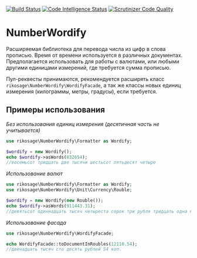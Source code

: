 [![Build Status](https://scrutinizer-ci.com/g/rikosage/NumberWordify/badges/build.png?b=master)](https://scrutinizer-ci.com/g/rikosage/NumberWordify/build-status/master)
[![Code Intelligence Status](https://scrutinizer-ci.com/g/rikosage/NumberWordify/badges/code-intelligence.svg?b=master)](https://scrutinizer-ci.com/code-intelligence)
[![Scrutinizer Code Quality](https://scrutinizer-ci.com/g/rikosage/NumberWordify/badges/quality-score.png?b=master)](https://scrutinizer-ci.com/g/rikosage/NumberWordify/?branch=master)

# NumberWordify

Расширяемая библиотека для перевода числа из цифр в слова прописью. Время от времени используется в различных документах. Предполагается использовать для работы с валютами, или любыми другими единицами измерений, где требуется сумма прописью.

Пул-реквесты принимаются, рекомендуется расширять класс `rikosage\NumberWordify\WordifyFacade`, а так же классы новых единиц измерения (килограммы, метры, градусы), если требуется.

## Примеры использования

*Без использования единиц измерения (десятичная часть не учитывается)*

```php
use rikosage\NumberWordify\Formatter as Wordify;

$wordify = new Wordify();
echo $wordify->asWords(832654); 
//восемьсот тридцать две тысячи шестьсот пятьдесят четыре
``` 

*Использование валют*

```php
use rikosage\NumberWordify\Formatter as Wordify;
use rikosage\NumberWordify\Unit\Currency\Rouble;

$wordify = new Wordify(new Rouble());
echo $wordify->asWords(911443.31);
//девятьсот одиннадцать тысяч четыреста сорок три рубля тридцать одна копейка
```

*Использование фасада*

```php
use rikosage\NumberWordify\WordifyFacade;

echo WordifyFacade::toDocumentInRoubles(12110.54);
//двенадцать тысяч сто десять рублей 54 коп.

```